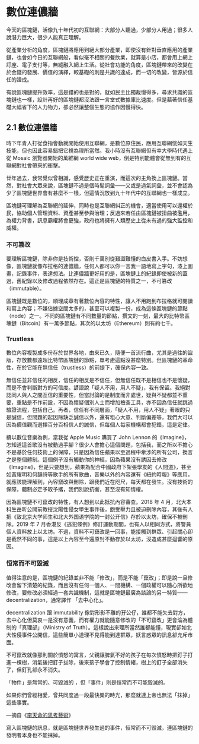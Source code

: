 # 數位連儂牆

今天的區塊鏈，活像九十年代初的互聯網：大部分人聽過，少部分人用過；很多人說潛力巨大，很少人能真正理解。

從產業分析的角度，區塊鏈將應用到絕大部分產業，即使沒有針對垂直應用的產業鏈，也會如今日的互聯網般，看似毫不相關的餐飲業，就算是小店，都會用上網上訂座、電子支付等，無縫融入網上生活。從社會功能的角度，區塊鏈帶來的改變在於金錢的發展、價值的演繹，較基礎的則是共識的達成，而一切的改變，皆源於信任的證成。

有說區塊鏈提升效率，這是錯的也是對的，就如民主比獨裁慢得多，尋求共識的區塊鏈也一樣，設計再好的區塊鏈都沒法跟一言堂式數據庫比速度。但是藉著信任基礎大幅省下的人力物力，卻必然讓整個生態的協作因慢得快。  


## ‌2.1 數位連儂牆

時下年青人打從食指會動就開始使用互聯網，是數位原住民，應用互聯網恍如天生技能，但也因此容易錯把它視為理所當然。我小時沒有互聯網但有幸大學時代遇上從 Mosaic 瀏覽器開始的萬維網 world wide web，倒是特別能體會從無到有的互聯網對社會帶來的衝擊。

‌廿年過去，我常覺似曾相識，感覺歷史正在重演，而這次的主角換上區塊鏈。當然，對社會大眾來說，區塊鏈不過是個時髦詞彙——又或是過氣詞彙，並不會認為少了區塊鏈世界會有甚麼不一樣，但這情況放到九十年代中的互聯網也一樣成立。

‌區塊鏈可理解為互聯網的延伸，同時也是互聯網糾正的機會，適當使用可以還權於民，協助個人管理資料、資產甚至參與治理；反過來若任由區塊鏈被扭曲被濫用，為權力背書，訊息霸權將會更強，政府也將擁有人類歷史上從未有過的強大監控和威權。

### 不可篡改

‌要理解區塊鏈，除非你是技術控，否則千萬別從艱澀難懂的白皮書入手。不妨想像，區塊鏈就像布拉格的連儂牆，任何人都可以你一言我一語地寫上字句，漆上圖畫，記錄事件，表達想法。比連儂牆更好用的是，區塊鏈上的紀錄即使被新的蓋過，舊紀錄以及修改過程依然存在。這正是區塊鏈的特質之一，不可篡改（immutable）。

‌區塊鏈既是數位的，順理成章有著數位內容的特性，讓人不用跑到布拉格就可閱讀和寫上內容；不嫌佔據空間太多的，甚至可以複製一份，成為這條區塊鏈的節點（node）之一。不同的區塊鏈有不同數量的節點，撰文的一刻，最大的比特幣區塊鏈（Bitcoin）有一萬多節點，其次的以太坊（Ethereum）則有約七千。

### ‌Trustless

‌數位內容複製成多份存於世界各地，由來已久，隨便一首流行曲，尤其是過往的盜版，存放數都遠超比特幣區塊鏈的節點，單考慮這點沒甚麼特別。但區塊鏈的革命性，在於它能在無信任（trustless）的前提下，確保內容一致。

‌無信任並非信任的相反，信任的相反是不信任，但無信任既不是相信也不是懷疑，而是不會判斷對方的可信度。諺語說「疑人不用，用人不疑」，我有保留。我絕對認同人與人之間互信的重要性，但當討論的是制度而非處世，疑與不疑都並不重要，重點是不作前設，不因為懷疑個別人士而增加檢查工具，亦不因為信任就跳過驗證流程，包括自己。再者，信任有不同層面，「疑人不用，用人不疑」著眼的只是誠信，但問題的起因除缺乏誠信以外，還有粗心大意、判斷偏差等，我們大可以因為價值觀而選擇百分百相信人的誠信，但每個人每家機構都會犯錯，這是定律。

‌續以數位音樂為例，當我從 Apple Music 購買了 John Lennon 的《Imagine》，怎知道這首歌沒有被動過手腳？很少人會擔心這個問題，包括我，而之所以不擔心不是基於任何技術上的保障，只是因為信任蘋果以至過程中牽涉的所有公司，換言之是整個體制。這個例子沒有觸動你的神經，因為蘋果沒有誘因去修改《Imagine》，但是只要想到，蘋果為配合中國政府下架張學友的《人間道》，甚至如黃耀明和何韻詩等歌手的所有歌曲，音樂以外的內容還有《紐約時報》等應用，就應該能理解到，內容竄改與刪除，跟我們近在咫尺，每天都在發生。沒有技術的保障，體制必定予取予攜，我們別說抗衡，甚至沒有知情權。

‌因為區塊鏈不可竄改的特性，有人想到以此抵抗內容審查。2018 年 4 月，北大本科生岳昕公開前教授沈陽性侵女學生事件後，飽受壓力且被迫刪除內容，其後有人把《致北京大学师生和北大外国语学院的一封公开信》存於以太坊，確保不被刪除。2019 年 7 月香港反《逃犯條例》修訂運動期間，也有人以相同方式，將警員個人資料放上以太坊。不過，資料不可竄改是一回事，能接觸到群眾、引起關心卻是截然不同的事，這是以上內容至今還原封不動存於以太坊，沒造成甚麼迴響的原因。

### 恒常而不可毀滅

‌值得注意的是，區塊鏈的紀錄並非不能「修改」，而是不能「竄改」；即是說一旦修改會留下清楚的紀錄，而且沒有任何一個人、一間機構、一個政權可以隨心所欲地修改，要修改必須經過一套共識機制，這就是區塊鏈最廣為談論的另一特質——decentralization，通常譯作 「去中心化」。

decentralization 跟 immutability 像對形影不離的孖公仔，誰都不能失去對方，去中心化但莫衷一是沒有意義，而有權力就能隨意修改的「不可竄改」更會淪為體制的「真理部」（Ministry of Truth）。這樣說出來理所當然誰都能懂，現實卻如北大性侵事件公開信，這些簡單小道理不見得能到達群眾，妖言惑眾的訊息卻充斥市面。

‌不可竄改就像那則關於憤怒的寓言，父親讓脾氣不好的孩子在每次憤怒時把釘子打進一棵樹，消氣後把釘子拔除，後來孩子學會了控制情緒，樹上的釘子全部消失了，但釘孔卻永不消失。

「物件」是無常的、可毀滅的 ，但「事件」則是恒常而不可能毀滅的。

如果你們曾經相愛，曾共同度過一段最快樂的時光，那麼就連上帝也無法「抹掉」這些事實。

—摘自《[李天命的思考藝術](http://www.books.com.tw/products/0010019177)》

‌寫入區塊鏈的訊息，就是區塊鏈世界發生過的事件，恒常而不可毀滅，連區塊鏈的發明者本身也不能抹掉。  


